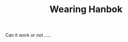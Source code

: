 ﻿---
title: "Wearing Hanbok"
categories:
  - English
tags:
    - hanbok
    - cute
    - dress up
layout: single_webtoon
gallery:
  - url: /assets/webtoons/hanbok/hanbok1.jpg
    image_path: /assets/webtoons/hanbok/hanbok1.jpg
    alt: "placeholder image 1"
  - url: /assets/webtoons/hanbok/hanbok2.jpg
    image_path: /assets/webtoons/hanbok/hanbok2.jpg
    alt: "placeholder image 2"
  - url: /assets/webtoons/hanbok/hanbok3.jpg
    image_path: /assets/webtoons/hanbok/hanbok3.jpg
    alt: "placeholder image 3"
  - url: /assets/webtoons/hanbok/hanbok2.jpg
    image_path: /assets/webtoons/hanbok/hanbok2.jpg
    alt: "placeholder image 34"
---

Can it work or not .....